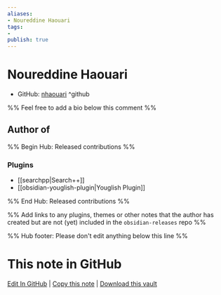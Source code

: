```yaml
---
aliases:
- Noureddine Haouari
tags:
- 
publish: true
---
```


# Noureddine Haouari

- GitHub: [nhaouari](https://github.com/nhaouari/) ^github
<!-- - Discord: `@` ^discord-->
<!-- - Website: <> ^website-->
<!-- - [[Publish sites|Publish site]]: ^publish-->

%% Feel free to add a bio below this comment %%


## Author of

%% Begin Hub: Released contributions %%
### Plugins
- [[searchpp|Search++]]
- [[obsidian-youglish-plugin|Youglish Plugin]]

%% End Hub: Released contributions %%

%% Add links to any plugins, themes or other notes that the author has created but are not (yet) included in the `obsidian-releases` repo %%

<!--
### Unlisted plugins

- 
-->

<!--
### Others

- 
-->

<!--
## Sponsor this author

- [[GitHub sponsors]]: [Sponsor @nhaouari on GitHub Sponsors](https://github.com/sponsors/nhaouari) ^github-sponsor
- [[Buy me a coffee]]: ^buy-me-a-coffee
- [[PayPal]]: ^paypal
- [[Patreon]]: ^patreon

-->

<!--
## Follow this author

- [[YouTube Channels|On YouTube]]: ^youtube
- Twitter: ^twitter
- ...
-->

%% Hub footer: Please don't edit anything below this line %%

# This note in GitHub

<span class="git-footer">[Edit In GitHub](https://github.dev/obsidian-community/obsidian-hub/blob/main/01%20-%20Community/People/nhaouari.md "git-hub-edit-note") | [Copy this note](https://raw.githubusercontent.com/obsidian-community/obsidian-hub/main/01%20-%20Community/People/nhaouari.md "git-hub-copy-note") | [Download this vault](https://github.com/obsidian-community/obsidian-hub/archive/refs/heads/main.zip "git-hub-download-vault") </span>
